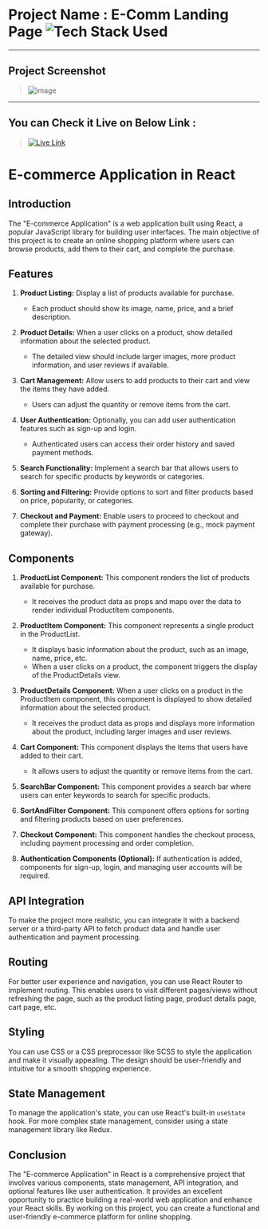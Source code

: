 # Project Name : E-Comm Landing Page ![Tech Stack Used](https://img.shields.io/badge/Technologies-ReactJS-magenta)

---

## Project Screenshot

> ![image](https://github.com/DeeptiDaisy/ppt-core-assignmnet-8-10question-productapp/assets/109961309/49e5fb3c-3138-4e6e-a099-513d53f05ce0)


---

## You can Check it Live on Below Link :

> [![Live Link](https://img.shields.io/badge/DEPLOYED-LINK-green)](https://product-app-bydeepti.netlify.app/)

 

# E-commerce Application in React

## Introduction

The "E-commerce Application" is a web application built using React, a popular JavaScript library for building user interfaces. The main objective of this project is to create an online shopping platform where users can browse products, add them to their cart, and complete the purchase.

## Features

1. **Product Listing:** Display a list of products available for purchase.
   - Each product should show its image, name, price, and a brief description.

2. **Product Details:** When a user clicks on a product, show detailed information about the selected product.
   - The detailed view should include larger images, more product information, and user reviews if available.

3. **Cart Management:** Allow users to add products to their cart and view the items they have added.
   - Users can adjust the quantity or remove items from the cart.

4. **User Authentication:** Optionally, you can add user authentication features such as sign-up and login.
   - Authenticated users can access their order history and saved payment methods.

5. **Search Functionality:** Implement a search bar that allows users to search for specific products by keywords or categories.

6. **Sorting and Filtering:** Provide options to sort and filter products based on price, popularity, or categories.

7. **Checkout and Payment:** Enable users to proceed to checkout and complete their purchase with payment processing (e.g., mock payment gateway).

## Components

1. **ProductList Component:** This component renders the list of products available for purchase.
   - It receives the product data as props and maps over the data to render individual ProductItem components.

2. **ProductItem Component:** This component represents a single product in the ProductList.
   - It displays basic information about the product, such as an image, name, price, etc.
   - When a user clicks on a product, the component triggers the display of the ProductDetails view.

3. **ProductDetails Component:** When a user clicks on a product in the ProductItem component, this component is displayed to show detailed information about the selected product.
   - It receives the product data as props and displays more information about the product, including larger images and user reviews.

4. **Cart Component:** This component displays the items that users have added to their cart.
   - It allows users to adjust the quantity or remove items from the cart.

5. **SearchBar Component:** This component provides a search bar where users can enter keywords to search for specific products.

6. **SortAndFilter Component:** This component offers options for sorting and filtering products based on user preferences.

7. **Checkout Component:** This component handles the checkout process, including payment processing and order completion.

8. **Authentication Components (Optional):** If authentication is added, components for sign-up, login, and managing user accounts will be required.

## API Integration

To make the project more realistic, you can integrate it with a backend server or a third-party API to fetch product data and handle user authentication and payment processing.

## Routing

For better user experience and navigation, you can use React Router to implement routing. This enables users to visit different pages/views without refreshing the page, such as the product listing page, product details page, cart page, etc.

## Styling

You can use CSS or a CSS preprocessor like SCSS to style the application and make it visually appealing. The design should be user-friendly and intuitive for a smooth shopping experience.

## State Management

To manage the application's state, you can use React's built-in `useState` hook. For more complex state management, consider using a state management library like Redux.

## Conclusion

The "E-commerce Application" in React is a comprehensive project that involves various components, state management, API integration, and optional features like user authentication. It provides an excellent opportunity to practice building a real-world web application and enhance your React skills. By working on this project, you can create a functional and user-friendly e-commerce platform for online shopping.

 
